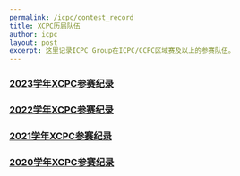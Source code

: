 ```yaml
---
permalink: /icpc/contest_record
title: XCPC历届队伍
author: icpc
layout: post
excerpt: 这里记录ICPC Group在ICPC/CCPC区域赛及以上的参赛队伍。
---
```

### [2023学年XCPC参赛纪录](/icpc/contest_record_2023)

### [2022学年XCPC参赛纪录](/icpc/contest_record_2022)

### [2021学年XCPC参赛纪录](/icpc/contest_record_2021)

### [2020学年XCPC参赛纪录](/icpc/contest_record_2020)
